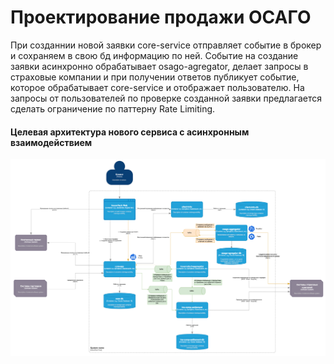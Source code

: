 # Проектирование продажи ОСАГО

При созданнии новой заявки core-service отправляет событие в брокер и сохраняем в свою бд информацию по ней. Событие на создание 
заявки асинхронно обрабатывает osago-agregator, делает запросы в страховые компании и при получении ответов публикует событие, которое 
обрабатывает core-service и отображает пользователю. 
На запросы от пользователей по проверке созданной заявки предлагается сделать ограничение по паттерну Rate Limiting.

#### Целевая архитектура нового сервиса с асинхронным взаимодействием        
![osago-service.png](osago-service.png)